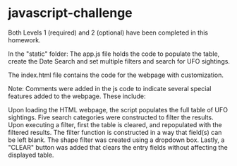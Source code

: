 # javascript-challenge

Both Levels 1 (required) and 2 (optional) have been completed in this homework.

In the "static" folder: The app.js file holds the code to populate the table, create the Date Search and set multiple filters and search for UFO sightings.

The index.html file contains the code for the webpage with customization.

Note: Comments were added in the js code to indicate several special features added to the webpage. These include:

Upon loading the HTML webpage, the script populates the full table of UFO sightings. 
Five search categories were constructed to filter the results. Upon executing a filter, first the table is cleared, and repopulated with the filtered results. The filter function is constructed in a way that field(s) can be left blank. 
The shape filter was created using a dropdown box.
Lastly, a "CLEAR" button was added that clears the entry fields without affecting the displayed table. 
